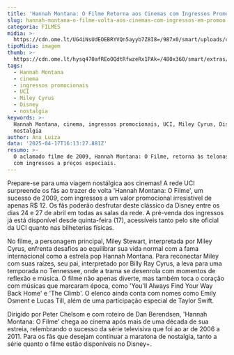 ```yaml
---
title: 'Hannah Montana: O Filme Retorna aos Cinemas com Ingressos Promocionais'
slug: hannah-montana-o-filme-volta-aos-cinemas-com-ingressos-em-promoo
categoria: FILMES
midia: >-
  https://cdn.ome.lt/UG4iNsUdEOEBRYVQn5ayyb7Z8I8=/987x0/smart/uploads/conteudo/fotos/OMELETE_CAPA_-_2025-04-17T125335.743.png
tipoMidia: imagem
thumb: >-
  https://cdn.ome.lt/hysq470afREoOQdtRfwzeRx1PAk=/480x360/smart/extras/conteudos/omelete_THUMB_-_2025-04-17T125314.808.png
tags:
  - Hannah Montana
  - cinema
  - ingressos promocionais
  - UCI
  - Miley Cyrus
  - Disney
  - nostalgia
keywords: >-
  Hannah Montana, cinema, ingressos promocionais, UCI, Miley Cyrus, Disney,
  nostalgia
author: Ana Luiza
data: '2025-04-17T16:13:27.881Z'
resumo: >-
  O aclamado filme de 2009, Hannah Montana: O Filme, retorna às telonas em abril
  com ingressos a preços especiais.
---
```


Prepare-se para uma viagem nostálgica aos cinemas! A rede UCI surpreende os fãs ao trazer de volta 'Hannah Montana: O Filme', um sucesso de 2009, com ingressos a um valor promocional irresistível de apenas R$ 12. Os fãs poderão desfrutar deste clássico da Disney entre os dias 24 e 27 de abril em todas as salas da rede. A pré-venda dos ingressos já está disponível desde quinta-feira (17), acessíveis tanto pelo site oficial da UCI quanto nas bilheterias físicas.

No filme, a personagem principal, Miley Stewart, interpretada por Miley Cyrus, enfrenta desafios ao equilibrar sua vida normal com a fama internacional como a estrela pop Hannah Montana. Para reconectar Miley com suas raízes, seu pai, interpretado por Billy Ray Cyrus, a leva para uma temporada no Tennessee, onde a trama se desenrola com momentos de reflexão e música. O filme não apenas diverte, mas também toca o coração com músicas que marcaram época, como 'You'll Always Find Your Way Back Home' e 'The Climb'. O elenco ainda conta com nomes como Emily Osment e Lucas Till, além de uma participação especial de Taylor Swift.

Dirigido por Peter Chelsom e com roteiro de Dan Berendsen, 'Hannah Montana: O Filme' chega ao cinema após mais de uma década de sua estreia, relembrando o sucesso da série televisiva que foi ao ar de 2006 a 2011. Para os fãs que desejam continuar a maratona de nostalgia, tanto a série quanto o filme estão disponíveis no Disney+.
